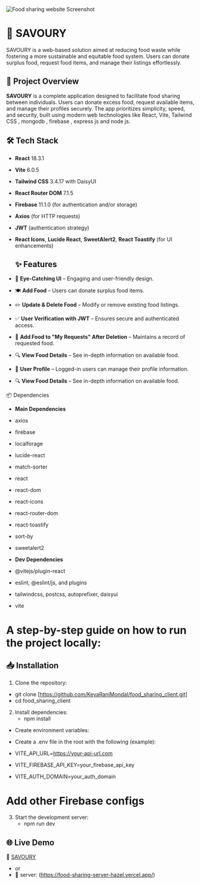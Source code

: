 ![Food sharing website Screenshot](https://i.ibb.co/S4V6sHJR/Screenshot-262.png)


# 🥗 SAVOURY

 SAVOURY is a web-based solution aimed at reducing food waste while fostering a more sustainable and equitable food system. Users can donate surplus food, request food items, and manage their listings effortlessly.

## 🚀 Project Overview

 **SAVOURY** is a complete application designed to facilitate food sharing between individuals. Users can donate excess food, request available items, and manage their profiles securely. The app prioritizes simplicity, speed, and security, built using modern web technologies like React, Vite, Tailwind CSS , mongodb , firebase , express js and node js.

## 🛠️ Tech Stack

- **React** 18.3.1
- **Vite** 6.0.5
- **Tailwind CSS** 3.4.17 with DaisyUI
- **React Router DOM** 7.1.5
- **Firebase** 11.1.0 (for authentication and/or storage)
- **Axios** (for HTTP requests)
- **JWT** (authentication strategy)
- **React Icons**, **Lucide React**, **SweetAlert2**, **React Toastify** (for UI enhancements)


  ## ✨ Features

- 🌟 **Eye-Catching UI** – Engaging and user-friendly design.
- 🍽️ **Add Food** – Users can donate surplus food items.
- ✏️ **Update & Delete Food** – Modify or remove existing food listings.
- ✅ **User Verification with JWT** – Ensures secure and authenticated access.
- 📌 **Add Food to "My Requests" After Deletion** – Maintains a record of requested food.
- 🔍 **View Food Details** – See in-depth information on available food.
- 👤 **User Profile** – Logged-in users can manage their profile information.  
- 🔍 **View Food Details** – See in-depth information on available food.  

📦 Dependencies
- **Main Dependencies**
- axios

- firebase

- localforage

- lucide-react

- match-sorter

- react

- react-dom

- react-icons

- react-router-dom

- react-toastify

- sort-by

- sweetalert2

- **Dev Dependencies**
- @vitejs/plugin-react

- eslint, @eslint/js, and plugins

- tailwindcss, postcss, autoprefixer, daisyui

- vite
  
# A step-by-step guide on how to run the project locally:
## 📥 Installation

1. Clone the repository:

  - git clone [https://github.com/KeyaRaniMondal/food_sharing_client.git]
  - cd food_sharing_client
   
2. Install dependencies:
    - npm install

- Create environment variables:

- Create a .env file in the root with the following (example):

- VITE_API_URL=https://your-api-url.com
- VITE_FIREBASE_API_KEY=your_firebase_api_key
- VITE_AUTH_DOMAIN=your_auth_domain
# Add other Firebase configs

3. Start the development server:
   - npm run dev

## 🌐 Live Demo
🔗 [SAVOURY]( https://food-sharing-1d765.web.app/)
- or
- 🔗 server: (https://food-sharing-server-hazel.vercel.app/)
